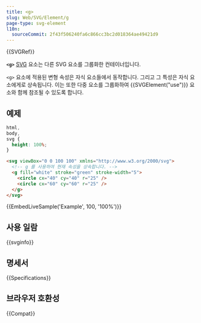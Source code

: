 ```yaml
---
title: <g>
slug: Web/SVG/Element/g
page-type: svg-element
l10n:
  sourceCommit: 2f43f506240fa6c866cc3bc2d018364ae49421d9
---
```


{{SVGRef}}

**`<g>`** [SVG](/ko/docs/Web/SVG) 요소는 다른 SVG 요소를 그룹화한 컨테이너입니다.

`<g>` 요소에 적용된 변형 속성은 자식 요소들에서 동작합니다. 그리고 그 특성은 자식 요소에게로 상속됩니다. 이는 또한 다중 요소를 그룹화하여 {{SVGElement("use")}} 요소와 함께 참조될 수 있도록 합니다.

## 예제

```css hidden
html,
body,
svg {
  height: 100%;
}
```

```html
<svg viewBox="0 0 100 100" xmlns="http://www.w3.org/2000/svg">
  <!-- g 를 사용하여 현재 속성을 상속합니다. -->
  <g fill="white" stroke="green" stroke-width="5">
    <circle cx="40" cy="40" r="25" />
    <circle cx="60" cy="60" r="25" />
  </g>
</svg>
```

{{EmbedLiveSample('Example', 100, '100%')}}

## 사용 일람

{{svginfo}}

## 명세서

{{Specifications}}

## 브라우저 호환성

{{Compat}}
